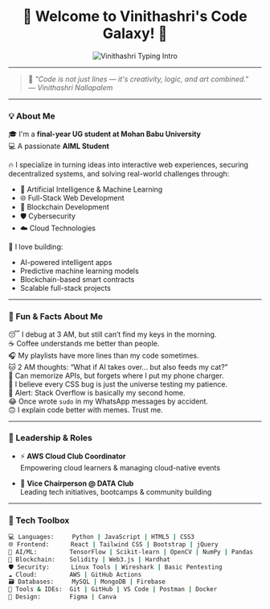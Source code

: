 <h1 align="center">🌟 Welcome to Vinithashri's Code Galaxy! 🚀</h1>

<p align="center">
  <img src="https://readme-typing-svg.demolab.com?font=Fira+Code&duration=3000&pause=1000&color=F75C7E&center=true&vCenter=true&width=800&lines=Final-Year+Tech+Explorer+%F0%9F%8E%93+%7C+Full-Stack+Dev+%7C+AI+%26+ML+Innovator;Blockchain+%7C+Cybersecurity+Geek+%7C+Cloud+Native+Passionate+%E2%98%81%EF%B8%8F;AWS+Cloud+Club+Coordinator+%7C+DATA+Vice+Chairperson+%F0%9F%91%91+%7C+Tech+Leader;Impact-Driven+Developer+%7C+Always+Learning+%7C+Building+for+the+Future+%F0%9F%8C%9F" alt="Vinithashri Typing Intro" />
</p>

---

> 🌟 *"Code is not just lines — it's creativity, logic, and art combined."*  
> — *Vinithashri Nallapalem*

---

### 💡 About Me

🎓 I'm a **final-year UG student at Mohan Babu University**  
💻 A passionate **AIML Student**  

🔥 I specialize in turning ideas into interactive web experiences, securing decentralized systems, and solving real-world challenges through:

- 🤖 Artificial Intelligence & Machine Learning  
- 🌐 Full-Stack Web Development  
- 🔗 Blockchain Development  
- 🛡️ Cybersecurity  
- ☁️ Cloud Technologies

🚀 I love building:
- AI-powered intelligent apps  
- Predictive machine learning models  
- Blockchain-based smart contracts  
- Scalable full-stack projects

---

### 🎉 Fun & Facts About Me

😴 I debug at 3 AM, but still can’t find my keys in the morning.  
☕ Coffee understands me better than people.  
🎧 My playlists have more lines than my code sometimes.  
🐱 2 AM thoughts: “What if AI takes over... but also feeds my cat?”  
🧠 Can memorize APIs, but forgets where I put my phone charger.  
🌈 I believe every CSS bug is just the universe testing my patience.  
🚨 Alert: Stack Overflow is basically my second home.  
😂 Once wrote `sudo` in my WhatsApp messages by accident.  
🙃 I explain code better with memes. Trust me.

---

### 🚀 Leadership & Roles

- ⚡ **AWS Cloud Club Coordinator**  
  Empowering cloud learners & managing cloud-native events

- 🎯 **Vice Chairperson @ DATA Club**  
  Leading tech initiatives, bootcamps & community building

---

### 🧰 Tech Toolbox

```bash
💻 Languages:     Python | JavaScript | HTML5 | CSS3  
🌐 Frontend:      React | Tailwind CSS | Bootstrap | jQuery  
🧠 AI/ML:         TensorFlow | Scikit-learn | OpenCV | NumPy | Pandas  
🔗 Blockchain:    Solidity | Web3.js | Hardhat  
🛡️ Security:      Linux Tools | Wireshark | Basic Pentesting  
☁️ Cloud:         AWS | GitHub Actions  
🗃️ Databases:     MySQL | MongoDB | Firebase  
🧰 Tools & IDEs:  Git | GitHub | VS Code | Postman | Docker  
🎨 Design:        Figma | Canva  
